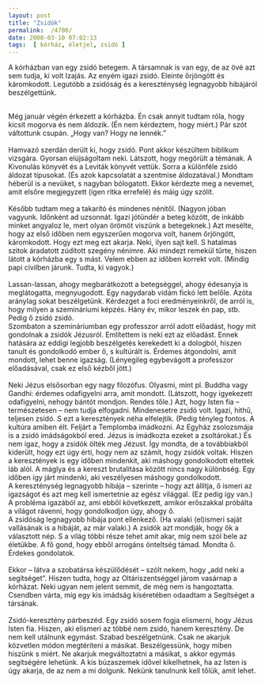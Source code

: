 ```yaml
---
layout: post
title: "Zsidók"
permalink:  /4700/ 
date: 2008-03-10 07:02:13
tags:  [ kórház, életjel, zsidó ] 
---
```

A&nbsp;kórházban van egy zsidó betegem. A társamnak is van egy, de az övé azt sem tudja, ki volt Izajás. Az enyém igazi zsidó. Eleinte őrjöngött és káromkodott. Legutóbb a zsidóság és a kereszténység legnagyobb hibájáról beszélgettünk.



<!--break-->  
<div>&nbsp;</div><div>Még január végén érkezett a kórházba. Én csak annyit tudtam róla, hogy kicsit mogorva és nem áldozik. (Én nem kérdeztem, hogy miért.) Pár szót váltottunk csupán. &bdquo;Hogy van? Hogy ne lennék.&rdquo;</div><div>&nbsp;</div><div>Hamvazó szerdán derült ki, hogy zsidó. Pont akkor készültem biblikum vizsgára. Gyorsan elújságoltam neki. Látszott, hogy megörült a témának. A Kivonulás könyvét és a Leviták könyvét vettük. Sorra a különféle zsidó áldozat típusokat. (És azok kapcsolatát a szentmise áldozatával.) Mondtam héberül is a nevüket, s nagyban bólogatott. Ekkor kérdezte meg a nevemet, amit elsőre megjegyzett (igen ritka errefelé) és máig úgy szólít.</div><div>&nbsp;</div><div>Később tudtam meg a takarító és mindenes nénitől. (Nagyon jóban vagyunk. Időnként ad uzsonnát. Igazi jótündér a beteg között, de inkább minket angyaloz le, mert olyan örömöt viszünk a betegeknek.) Azt mesélte, hogy az első időben nem egyszerűen mogorva volt, hanem őrjöngött, káromkodott. Hogy ezt meg ezt akarja. Neki, ilyen sajt kell. S hatalmas szitok áradatott zúdított szegény nénimre. Aki mindezt remekül tűrte, hiszen látott a kórházba egy s mást. Velem ebben az időben korrekt volt. (Mindig papi civilben járunk. Tudta, ki vagyok.)</div><div>&nbsp;</div><div>Lassan-lassan, ahogy megbarátkozott a betegséggel, ahogy édesanyja is meglátogatta, megnyugodott. Egy nagydarab vidám fickó lett belőle. Azóta aránylag sokat beszélgetünk. Kérdezget a foci eredményeinkről, de arról is, hogy milyen a szemináriumi képzés. Hány év, mikor leszek én pap, stb. Pedig ő zsidó zsidó.</div><div>Szombaton a szemináriumban egy professzor arról adott előadást, hogy mit gondolnak a zsidók Jézusról. Említettem is neki ezt az előadást. Ennek hatására az eddigi legjobb beszélgetés kerekedett ki a dologból, hiszen tanult és gondolkodó ember ő, s kultúrált is. Érdemes átgondolni, amit mondott, lehet benne igazság. (Lényegileg egybevágott a professzor előadásával, csak ez első kézből jött.)</div><div>&nbsp;</div><div>Neki Jézus elsősorban egy nagy filozófus. Olyasmi, mint pl. Buddha vagy Gandhi: érdemes odafigyelni arra, amit mondott. (Látszott, hogy igyekezett odafigyelni, nehogy bántót mondjon. Rendes tőle.) Azt, hogy Isten fia &ndash; természetesen &ndash; nem tudja elfogadni. Mindenesetre zsidó volt. Igazi, hithű, teljesen zsidó. S ezt a keresztények néha elfelejtik. (Pedig tényleg fontos. A kultúra amiben élt. Feljárt a Templomba imádkozni. Az Egyház zsolozsmája is a zsidó imádságokból ered. Jézus is imádkozta ezeket a zsoltárokat.) És nem igaz, hogy a zsidók ölték meg Jézust. &Iacute;gy mondta, de a továbbiakból kiderült, hogy ezt úgy érti, hogy nem az számít, hogy zsidók voltak. Hiszen a keresztények is egy időben mindenkit, aki máshogy gondolkodott eltettek láb alól. A máglya és a kereszt brutalitása között nincs nagy különbség. Egy időben így járt mindenki, aki veszélyesen máshogy gondolkodott.</div><div>A kereszténység legnagyobb hibája &ndash; szerinte &ndash; hogy azt állítja, ő ismeri az igazságot és azt meg kell ismertetnie az egész világgal. (Ez pedig így van.) A probléma igazából az, ami ebből következett, amikor erőszakkal próbálta a világot rávenni, hogy gondolkodjon úgy, ahogy ő.</div><div>A zsidóság legnagyobb hibája pont ellenkező. (Ha valaki (el)ismeri saját vallásának is a hibáját, az már valaki.) A zsidók azt mondják, hogy ők a választott nép. S a világ többi része tehet amit akar, míg nem szól bele az életükbe. A fő gond, hogy ebből arrogáns önteltség támad. Mondta ő.</div><div>Érdekes gondolatok.</div><div>&nbsp;</div><div>Ekkor &ndash; látva a szobatársa készülődését &ndash; szólt nekem, hogy &bdquo;add neki a segítséget&rdquo;. Hiszen tudta, hogy az Oltáriszentséggel járom vasárnap a kórházat. Neki ugyan nem jelent semmit, de még nem is hangoztatta. Csendben várta, míg egy kis imádság kíséretében odaadtam a Segítséget a társának.</div><div>&nbsp;</div><div>Zsidó-keresztény párbeszéd. Egy zsidó sosem fogja elismerni, hogy Jézus Isten fia. Hiszen, aki elismeri az többé nem zsidó, hanem keresztény. De nem kell utálnunk egymást. Szabad beszélgetnünk. Csak ne akarjuk közvetlen módon megtéríteni a másikat. Beszélgessünk, hogy miben hiszünk s miért. Ne akarjuk megváltoztatni a másikat, s akkor egymás segítségére lehetünk. A kis búzaszemek idővel kikelhetnek, ha az Isten is úgy akarja, de az nem a mi dolgunk. Nekünk tanulnunk kell tőlük, amit lehet.</div>&nbsp;

